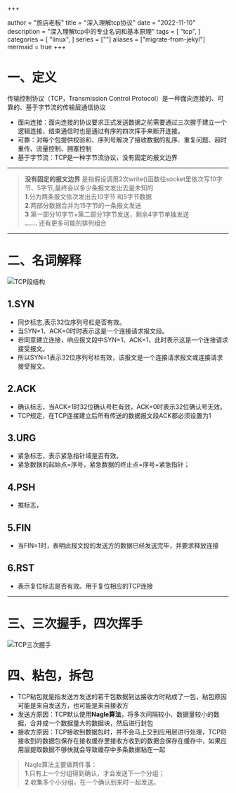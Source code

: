 +++

author = "旅店老板"
title = "深入理解tcp协议"
date = "2022-11-10"
description = "深入理解tcp中的专业名词和基本原理"
tags = [
	"tcp",
]
categories = [
    "linux",
]
series = [""]
aliases = ["migrate-from-jekyl"]
mermaid = true
+++
# 一、定义
传输控制协议（TCP，Transmission Control Protocol）是一种面向连接的、可靠的、基于字节流的传输层通信协议
* 面向连接：面向连接的协议要求正式发送数据之前需要通过三次握手建立一个逻辑连接，结束通信时也是通过有序的四次挥手来断开连接。
* 可靠：对每个包提供校验和、序列号解决了接收数据的乱序、重复问题、超时重传、流量控制、拥塞控制
* 基于字节流：TCP是一种字节流协议，没有固定的报文边界
***
> **没有固定的报文边界** 是指假设调用2次write()函数往socket里依次写10字节、5字节,最终会以多少条报文发出去是未知的  
> **1**.分为两条报文依次发出去10字节 和5字节数据  
> **2**.两部分数据合并为15字节的一条报文发送  
> **3**.第一部分10字节+第二部分1字节发送，剩余4字节单独发送  
> **......**
> 还有更多可能的排列组合
***
# 二、名词解释
![TCP段结构]( "TCP段结构")
## 1.SYN
* 同步标志,表示32位序列号栏是否有效。
* 当SYN=1、ACK=0时时表示这是一个连接请求报文段。
* 若同意建立连接，响应报文段中SYN=1、ACK=1，此时表示这是一个连接请求接受报文。
* 所以SYN=1表示32位序列号栏有效，该报文是一个连接请求报文或连接请求接受报文。
## 2.ACK
* 确认标志，当ACK=1时32位确认号栏有效，ACK=0时表示32位确认号无效。
* TCP规定，在TCP连接建立后所有传送的数据报文段ACK都必须设置为1
## 3.URG
* 紧急标志，表示紧急指针域是否有效。
* 紧急数据的起始点=序号，紧急数据的终止点=序号+紧急指针；
## 4.PSH
* 推标志，
## 5.FIN
* 当FIN=1时，表明此报文段的发送方的数据已经发送完毕，并要求释放连接
## 6.RST
* 表示复位标志是否有效。用于复位相应的TCP连接
***
# 三、三次握手，四次挥手
![TCP三次握手]( "TCP三次握手")
# 四、粘包，拆包
* TCP粘包就是指发送方发送的若干包数据到达接收方时粘成了一包，粘包原因可能是来自发送方，也可能是来自接收方
* 发送方原因：TCP默认使用**Nagle算法**，将多次间隔较小、数据量较小的数据，合并成一个数据量大的数据块，然后进行封包
* 接收方原因：TCP接收到数据包时，并不会马上交到应用层进行处理，TCP将接收到的数据包保存在接收缓存里接收方收到的数据会保存在缓存中，如果应用层提取数据不够快就会导致缓存中多条数据粘在一起
> Nagle算法主要做两件事：  
> **1**.只有上一个分组得到确认，才会发送下一个分组；  
> **2**.收集多个小分组，在一个确认到来时一起发送。

